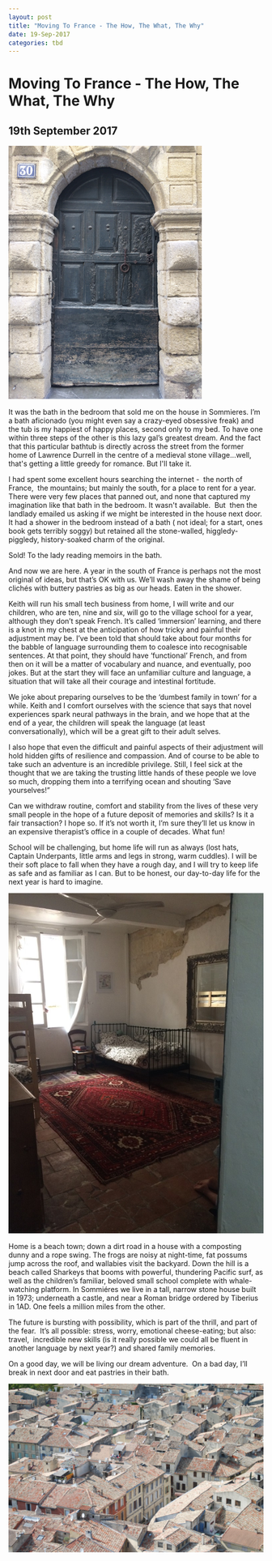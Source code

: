 ```yaml
---
layout: post
title: "Moving To France - The How, The What, The Why"
date: 19-Sep-2017
categories: tbd
---
```


# Moving To France - The How, The What, The Why

## 19th September 2017

<img class="photo-horiz" src="/images/2017/09/door1-768x1024.png" />

It was the bath in the bedroom that sold me on the house in Sommieres. I’m a bath aficionado (you might even say a crazy-eyed obsessive freak) and the tub is my happiest of happy places,   second only to my bed. To have one within three steps of the other is this lazy gal’s greatest dream. And the fact that this particular bathtub is directly across the street from the former home of Lawrence Durrell in the centre of a medieval stone village...well, that's getting a little greedy for romance. But I'll take it.

I had spent some excellent hours searching the internet -  the north of France,  the mountains; but mainly the south, for a place to rent for a year. There were very few places that panned out, and none that captured my imagination like that bath in the bedroom. It wasn't available.  But  then the landlady emailed us asking if we might be interested in the house next door. It had a shower in the bedroom instead of a bath ( not ideal; for a start, ones book gets terribly soggy) but retained all the stone-walled, higgledy-piggledy, history-soaked charm of the original.

Sold! To the lady reading memoirs in the bath.

And now we are here. A year in the south of France is perhaps not the most original of ideas, but that’s OK with us. We’ll wash away the shame of being clichés with buttery pastries as big as our heads. Eaten in the shower.

Keith will run his small tech business from home, I will write and our children, who are ten, nine and six, will go to the village school for a year, although they don’t speak French. It’s called ‘immersion’ learning, and there is a knot in my chest at the anticipation of how tricky and painful their adjustment may be. I’ve been told that should take about four months for the babble of language surrounding them to coalesce into recognisable sentences. At that point, they should have ‘functional’ French, and from then on it will be a matter of vocabulary and nuance, and eventually, poo jokes. But at the start they will face an unfamiliar culture and language, a situation that will take all their courage and intestinal fortitude.

We joke about preparing ourselves to be the ‘dumbest family in town’ for a while. Keith and I comfort ourselves with the science that says that novel experiences spark neural pathways in the brain, and we hope that at the end of a year, the children will speak the language (at least conversationally), which will be a great gift to their adult selves.

I also hope that even the difficult and painful aspects of their adjustment will hold hidden gifts of resilience and compassion. And of course to be able to take such an adventure is an incredible privilege. Still, I feel sick at the thought that we are taking the trusting little hands of these people we love so much, dropping them into a terrifying ocean and shouting ‘Save yourselves!”

Can we withdraw routine, comfort and stability from the lives of these very small people in the hope of a future deposit of memories and skills? Is it a fair transaction? I hope so. If it’s not worth it, I’m sure they’ll let us know in an expensive therapist’s office in a couple of decades. What fun!

School will be challenging, but home life will run as always (lost hats, Captain Underpants, little arms and legs in strong, warm cuddles). I will be their soft place to fall when they have a rough day, and I will try to keep life as safe and as familiar as I can. But to be honest, our day-to-day life for the next year is hard to imagine.

<img class="photo-horiz" src="/images/2017/09/IMG_1005-1024x768.jpg" />

Home is a beach town; down a dirt road in a house with a composting dunny and a rope swing. The frogs are noisy at night-time, fat possums jump across the roof, and wallabies visit the backyard. Down the hill is a beach called Sharkeys that booms with powerful, thundering Pacific surf, as well as the children’s familiar, beloved small school complete with whale-watching platform. In Sommiéres we live in a tall, narrow stone house built in 1973; underneath a castle, and near a Roman bridge ordered by Tiberius in 1AD. One feels a million miles from the other.

The future is bursting with possibility, which is part of the thrill, and part of the fear.  It’s all possible: stress, worry, emotional cheese-eating; but also: travel,  incredible new skills (is it really possible we could all be fluent in another language by next year?) and shared family memories.

On a good day, we will be living our dream adventure.  On a bad day, I’ll break in next door and eat pastries in their bath.

<img class="photo-horiz" src="/images/2017/09/rooftop-1024x685.png" />
